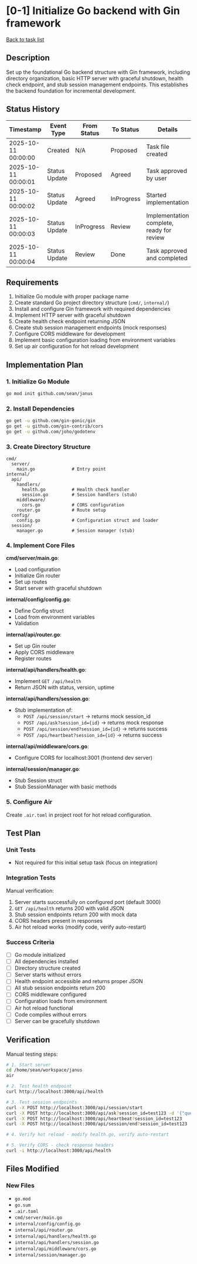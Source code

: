 # [0-1] Initialize Go backend with Gin framework

[Back to task list](./tasks.md)

## Description

Set up the foundational Go backend structure with Gin framework, including directory organization, basic HTTP server with graceful shutdown, health check endpoint, and stub session management endpoints. This establishes the backend foundation for incremental development.

## Status History

| Timestamp | Event Type | From Status | To Status | Details | User |
|-----------|------------|-------------|-----------|---------|------|
| 2025-10-11 00:00:00 | Created | N/A | Proposed | Task file created | Sean |
| 2025-10-11 00:00:01 | Status Update | Proposed | Agreed | Task approved by user | Sean |
| 2025-10-11 00:00:02 | Status Update | Agreed | InProgress | Started implementation | Sean |
| 2025-10-11 00:00:03 | Status Update | InProgress | Review | Implementation complete, ready for review | Sean |
| 2025-10-11 00:00:04 | Status Update | Review | Done | Task approved and completed | Sean |

## Requirements

1. Initialize Go module with proper package name
2. Create standard Go project directory structure (`cmd/`, `internal/`)
3. Install and configure Gin framework with required dependencies
4. Implement HTTP server with graceful shutdown
5. Create health check endpoint returning JSON
6. Create stub session management endpoints (mock responses)
7. Configure CORS middleware for development
8. Implement basic configuration loading from environment variables
9. Set up air configuration for hot reload development

## Implementation Plan

### 1. Initialize Go Module
```bash
go mod init github.com/sean/janus
```

### 2. Install Dependencies
```bash
go get -u github.com/gin-gonic/gin
go get -u github.com/gin-contrib/cors
go get -u github.com/joho/godotenv
```

### 3. Create Directory Structure
```
cmd/
  server/
    main.go              # Entry point
internal/
  api/
    handlers/
      health.go          # Health check handler
      session.go         # Session handlers (stub)
    middleware/
      cors.go            # CORS configuration
    router.go            # Route setup
  config/
    config.go            # Configuration struct and loader
  session/
    manager.go           # Session manager (stub)
```

### 4. Implement Core Files

**cmd/server/main.go**:
- Load configuration
- Initialize Gin router
- Set up routes
- Start server with graceful shutdown

**internal/config/config.go**:
- Define Config struct
- Load from environment variables
- Validation

**internal/api/router.go**:
- Set up Gin router
- Apply CORS middleware
- Register routes

**internal/api/handlers/health.go**:
- Implement `GET /api/health`
- Return JSON with status, version, uptime

**internal/api/handlers/session.go**:
- Stub implementation of:
  - `POST /api/session/start` → returns mock session_id
  - `POST /api/ask?session_id={id}` → returns mock response
  - `POST /api/session/end?session_id={id}` → returns success
  - `POST /api/heartbeat?session_id={id}` → returns success

**internal/api/middleware/cors.go**:
- Configure CORS for localhost:3001 (frontend dev server)

**internal/session/manager.go**:
- Stub Session struct
- Stub SessionManager with basic methods

### 5. Configure Air
Create `.air.toml` in project root for hot reload configuration.

## Test Plan

### Unit Tests
- Not required for this initial setup task (focus on integration)

### Integration Tests
Manual verification:
1. Server starts successfully on configured port (default 3000)
2. `GET /api/health` returns 200 with valid JSON
3. Stub session endpoints return 200 with mock data
4. CORS headers present in responses
5. Air hot reload works (modify code, verify auto-restart)

### Success Criteria
- [ ] Go module initialized
- [ ] All dependencies installed
- [ ] Directory structure created
- [ ] Server starts without errors
- [ ] Health endpoint accessible and returns proper JSON
- [ ] All stub session endpoints return 200
- [ ] CORS middleware configured
- [ ] Configuration loads from environment
- [ ] Air hot reload functional
- [ ] Code compiles without errors
- [ ] Server can be gracefully shutdown

## Verification

Manual testing steps:
```bash
# 1. Start server
cd /home/sean/workspace/janus
air

# 2. Test health endpoint
curl http://localhost:3000/api/health

# 3. Test session endpoints
curl -X POST http://localhost:3000/api/session/start
curl -X POST http://localhost:3000/api/ask?session_id=test123 -d '{"question":"test"}'
curl -X POST http://localhost:3000/api/heartbeat?session_id=test123
curl -X POST http://localhost:3000/api/session/end?session_id=test123

# 4. Verify hot reload - modify health.go, verify auto-restart

# 5. Verify CORS - check response headers
curl -i http://localhost:3000/api/health
```

## Files Modified

### New Files
- `go.mod`
- `go.sum`
- `.air.toml`
- `cmd/server/main.go`
- `internal/config/config.go`
- `internal/api/router.go`
- `internal/api/handlers/health.go`
- `internal/api/handlers/session.go`
- `internal/api/middleware/cors.go`
- `internal/session/manager.go`

